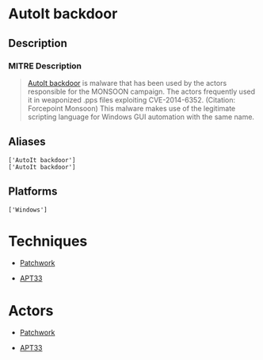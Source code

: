 
# AutoIt backdoor

## Description

### MITRE Description

> [AutoIt backdoor](https://attack.mitre.org/software/S0129) is malware that has been used by the actors responsible for the MONSOON campaign. The actors frequently used it in weaponized .pps files exploiting CVE-2014-6352. (Citation: Forcepoint Monsoon) This malware makes use of the legitimate scripting language for Windows GUI automation with the same name.

## Aliases

```
['AutoIt backdoor']
['AutoIt backdoor']
```

## Platforms

```
['Windows']
```

# Techniques


* [Patchwork](../techniques/Patchwork.md)

* [APT33](../techniques/APT33.md)
    

# Actors


* [Patchwork](../actors/Patchwork.md)

* [APT33](../actors/APT33.md)
    
